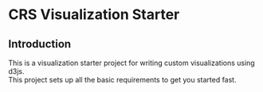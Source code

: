 # CRS Visualization Starter

## Introduction

This is a visualization starter project for writing custom visualizations using d3js.  
This project sets up all the basic requirements to get you started fast.
